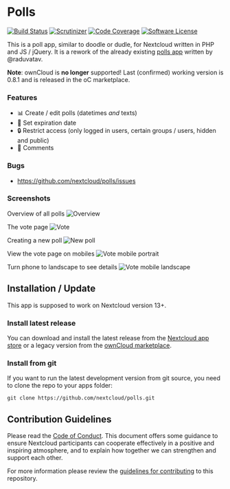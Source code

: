 # Polls

[![Build Status](https://img.shields.io/travis/nextcloud/polls.svg?style=flat-square)](https://travis-ci.org/nextcloud/polls)
[![Scrutinizer](https://img.shields.io/scrutinizer/g/nextcloud/polls.svg?style=flat-square)](https://scrutinizer-ci.com/g/nextcloud/polls)
[![Code Coverage](https://img.shields.io/scrutinizer/coverage/g/nextcloud/polls.svg?style=flat-square)](https://scrutinizer-ci.com/g/nextcloud/polls)
[![Software License](https://img.shields.io/badge/license-AGPL-brightgreen.svg?style=flat-square)](LICENSE)

This is a poll app, similar to doodle or dudle, for Nextcloud written in PHP and JS / jQuery.
It is a rework of the already existing [polls app](https://github.com/raduvatav/polls) written by @raduvatav.

**Note**: ownCloud is **no longer** supported! Last (confirmed) working version is 0.8.1 and is released in the oC marketplace.

### Features
- :bar_chart: Create / edit polls (datetimes _and_ texts)
- :date: Set expiration date
- :lock: Restrict access (only logged in users, certain groups / users, hidden and public)
- :speech_balloon: Comments

### Bugs
- https://github.com/nextcloud/polls/issues

### Screenshots
Overview of all polls
![Overview](https://github.com/nextcloud/polls/blob/master/screenshots/overview.png)

The vote page
![Vote](https://github.com/nextcloud/polls/blob/master/screenshots/vote.png)

Creating a new poll
![New poll](https://github.com/nextcloud/polls/blob/master/screenshots/edit-poll.png)

View the vote page on mobiles
![Vote mobile portrait](https://github.com/nextcloud/polls/blob/master/screenshots/vote-mobile-portrait.png)

Turn phone to landscape to see details
![Vote mobile landscape](https://github.com/nextcloud/polls/blob/master/screenshots/vote-mobile-landscape.png)

## Installation / Update
This app is supposed to work on Nextcloud version 13+.

### Install latest release
You can download and install the latest release from the [Nextcloud app store](https://apps.nextcloud.com/apps/polls) or a legacy version from the [ownCloud marketplace](https://marketplace.owncloud.com/apps/polls).

### Install from git
If you want to run the latest development version from git source, you need to clone the repo to your apps folder:

```
git clone https://github.com/nextcloud/polls.git
```

## Contribution Guidelines
Please read the [Code of Conduct](https://nextcloud.com/community/code-of-conduct/). This document offers some guidance 
to ensure Nextcloud participants can cooperate effectively in a positive and inspiring atmosphere, and to explain how together 
we can strengthen and support each other.

For more information please review the [guidelines for contributing](https://github.com/nextcloud/server/blob/master/CONTRIBUTING.md) to this repository.
